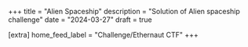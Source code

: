 +++
title = "Alien Spaceship"
description = "Solution of Alien spaceship challenge"
date = "2024-03-27"
draft = true

[extra]
home_feed_label = "Challenge/Ethernaut CTF"
+++

